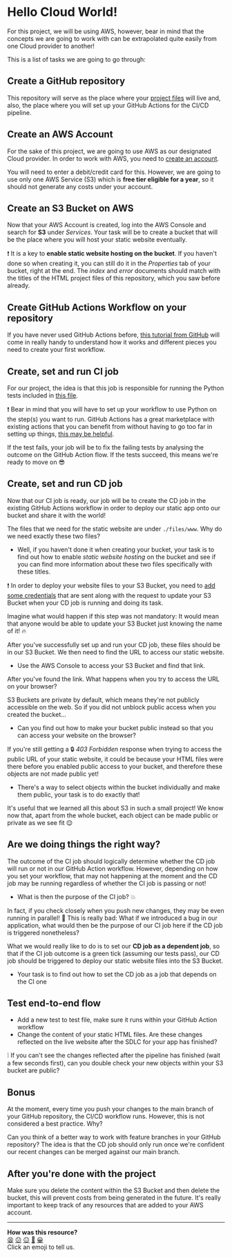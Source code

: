 # Hello Cloud World!

For this project, we will be using AWS, however, bear in mind that the concepts we are going to work with can be extrapolated quite easily from one Cloud provider to another!

This is a list of tasks we are going to go through:


## Create a GitHub repository

This repository will serve as the place where your [project files](files) will live and, also, the place where you will set up your GitHub Actions for the CI/CD pipeline.


## Create an AWS Account

For the sake of this project, we are going to use AWS as our designated Cloud provider. In order to work with AWS, you need to [create an account](https://aws.amazon.com/free/).

You will need to enter a debit/credit card for this. However, we are going to use only one AWS Service (S3) which is **free tier eligible for a year**, so it should not generate any costs under your account.


## Create an S3 Bucket on AWS

Now that your AWS Account is created, log into the AWS Console and search for **S3** under *Services*. Your task will be to create a bucket that will be the place where you will host your static website eventually.

:exclamation: It is a key to **enable static website hosting on the bucket**. If you haven't done so when creating it, you can still do it in the *Properties* tab of your bucket, right at the end. The *index* and *error* documents should match with the titles of the HTML project files of this repository, which you saw before already.


## Create GitHub Actions Workflow on your repository

If you have never used GitHub Actions before, [this tutorial from GitHub](https://docs.github.com/en/actions/learn-github-actions/introduction-to-github-actions) will come in really handy to understand how it works and different pieces you need to create your first workflow.


## Create, set and run CI job

For our project, the idea is that this job is responsible for running the Python tests included in [this file](files/sample_unit_tests.py).

:exclamation: Bear in mind that you will have to set up your workflow to use Python on the step(s) you want to run. GitHub Actions has a great marketplace with existing actions that you can benefit from without having to go too far in setting up things, [this may be helpful](https://docs.github.com/en/actions/guides/building-and-testing-python).

If the test fails, your job will be to fix the failing tests by analysing the outcome on the GitHub Action flow.
If the tests succeed, this means we're ready to move on :sunglasses:


## Create, set and run CD job

Now that our CI job is ready, our job will be to create the CD job in the existing GitHub Actions workflow in order to deploy our static app onto our bucket and share it with the world!

The files that we need for the static website are under `./files/www`. Why do we need exactly these two files? 
- Well, if you haven't done it when creating your bucket, your task is to find out how to enable *static website hosting* on the bucket and see if you can find more information about these two files specifically with these titles.

:exclamation: In order to deploy your website files to your S3 Bucket, you need to [add some credentials](https://github.com/aws-actions/configure-aws-credentials) that are sent along with the request to update your S3 Bucket when your CD job is running and doing its task.

Imagine what would happen if this step was not mandatory: It would mean that anyone would be able to update your S3 Bucket just knowing the name of it! :fire:

After you've successfully set up and run your CD job, these files should be in our S3 Bucket. We then need to find the URL to access our static website.
- Use the AWS Console to access your S3 Bucket and find that link.

After you've found the link. What happens when you try to access the URL on your browser?

S3 Buckets are private by default, which means they're not publicly accessible on the web. So if you did not unblock public access when you created the bucket...
- Can you find out how to make your bucket public instead so that you can access your website on the browser?

If you're still getting a :lock: *403 Forbidden* response when trying to access the public URL of your static website, it could be because your HTML files were there before you enabled public access to your bucket, and therefore these objects are not made public yet!
- There's a way to select objects within the bucket individually and make them public, your task is to do exactly that!

It's useful that we learned all this about S3 in such a small project! We know now that, apart from the whole bucket, each object can be made public or private as we see fit :relieved:


## Are we doing things the right way?

The outcome of the CI job should logically determine whether the CD job will run or not in our GitHub Action workflow. However, depending on how you set your workflow, that may not happening at the moment and the CD job may be running regardless of whether the CI job is passing or not! 
- What is then the purpose of the CI job? :boom:

In fact, if you check closely when you push new changes, they may be even running in parallel! :rotating_light:
This is really bad: What if we introduced a bug in our application, what would then be the purpose of our CI job here if the CD job is triggered nonetheless?

What we would really like to do is to set our **CD job as a dependent job**, so that if the CI job outcome is a green tick (assuming our tests pass), our CD job should be triggered to deploy our static website files into the S3 Bucket.
- Your task is to find out how to set the CD job as a job that depends on the CI one


## Test end-to-end flow

- Add a new test to test file, make sure it runs within your GitHub Action workflow
- Change the content of your static HTML files. Are these changes reflected on the live website after the SDLC for your app has finished?

:grey_exclamation: If you can't see the changes reflected after the pipeline has finished (wait a few seconds first), can you double check your new objects within your S3 bucket are public?

## Bonus

At the moment, every time you push your changes to the main branch of your GitHub repository, the CI/CD workflow runs. However, this is not considered a best practice. Why?

Can you think of a better way to work with feature branches in your GitHub repository? The idea is that the CD job should only run once we're confident our recent changes can be merged against our main branch.


## After you're done with the project

Make sure you delete the content within the S3 Bucket and then delete the bucket, this will prevent costs from being generated in the future. It's really important to keep track of any resources that are added to your AWS account.

<!-- BEGIN GENERATED SECTION DO NOT EDIT -->

---

**How was this resource?**  
[😫](https://airtable.com/shrUJ3t7KLMqVRFKR?prefill_Repository=course&prefill_File=devops/hello_cloud_world.md&prefill_Sentiment=😫) [😕](https://airtable.com/shrUJ3t7KLMqVRFKR?prefill_Repository=course&prefill_File=devops/hello_cloud_world.md&prefill_Sentiment=😕) [😐](https://airtable.com/shrUJ3t7KLMqVRFKR?prefill_Repository=course&prefill_File=devops/hello_cloud_world.md&prefill_Sentiment=😐) [🙂](https://airtable.com/shrUJ3t7KLMqVRFKR?prefill_Repository=course&prefill_File=devops/hello_cloud_world.md&prefill_Sentiment=🙂) [😀](https://airtable.com/shrUJ3t7KLMqVRFKR?prefill_Repository=course&prefill_File=devops/hello_cloud_world.md&prefill_Sentiment=😀)  
Click an emoji to tell us.

<!-- END GENERATED SECTION DO NOT EDIT -->
